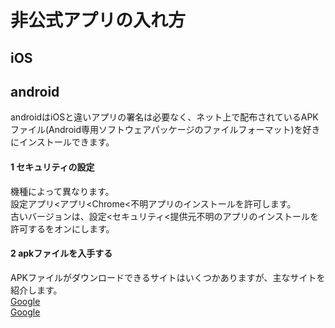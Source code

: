# 非公式アプリの入れ方
## iOS
## android
androidはiOSと違いアプリの署名は必要なく、ネット上で配布されているAPKファイル(Android専用ソフトウェアパッケージのファイルフォーマット)を好きにインストールできます。
#### 1 セキュリティの設定
機種によって異なります。  
設定アプリ<アプリ<Chrome<不明アプリのインストールを許可します。  
古いバージョンは、設定<セキュリティ<提供元不明のアプリのインストールを許可するをオンにします。  
#### 2 apkファイルを入手する
APKファイルがダウンロードできるサイトはいくつかありますが、主なサイトを紹介します。  
[Google](https://www.google.co.jp/)  
[Google](https://www.google.co.jp/)  
